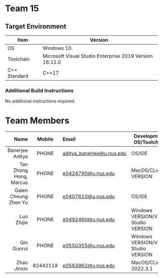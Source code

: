 # Team 15

## Target Environment

Item | Version
-|-
OS | Windows 10
Toolchain | Microsoft Visual Studio Enterprise 2019 Version 16.11.0
C++ Standard | C++17

### Additional Build Instructions

No additional instructions required.

# Team Members

Name | Mobile | Email | Development OS/Toolchain
-:|:-:|:-|-|
Banerjee Aditya | PHONE | aditya_banerjee@u.nus.edu | OS/IDE
Tan Zhong Hong, Marcus | PHONE | e0424790@u.nus.edu | MacOS/CLion VERSION
Galen Cheung Zhen Yu | PHONE | e0407610@u.nus.edu | OS/IDE
Luo Zhijie | PHONE | e0492460@u.nus.edu | Windows VERSION/Visual Studio VERSION
Qin Guorui | PHONE | e0550355@u.nus.edu | Windows VERSION/Visual Studio VERSION
Zhao Jinxin | 82442118 | e0563962@u.nus.edu | MacOS/CLion 2022.3.1
